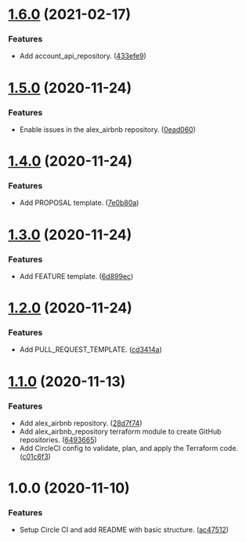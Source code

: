 # [1.6.0](https://github.com/alex-airbnb/.github/compare/v1.5.0...v1.6.0) (2021-02-17)


### Features

* Add account_api_repository. ([433efe9](https://github.com/alex-airbnb/.github/commit/433efe96f5a687bfb6b1dac018a765d68220cdd1))

# [1.5.0](https://github.com/alex-airbnb/.github/compare/v1.4.0...v1.5.0) (2020-11-24)


### Features

* Enable issues in the alex_airbnb repository. ([0ead060](https://github.com/alex-airbnb/.github/commit/0ead060323d9dc5b9628ecede85982abc890191b))

# [1.4.0](https://github.com/alex-airbnb/.github/compare/v1.3.0...v1.4.0) (2020-11-24)


### Features

* Add PROPOSAL template. ([7e0b80a](https://github.com/alex-airbnb/.github/commit/7e0b80aa86d1a943f96ee0b06929ddf95e74e031))

# [1.3.0](https://github.com/alex-airbnb/.github/compare/v1.2.0...v1.3.0) (2020-11-24)


### Features

* Add FEATURE template. ([6d899ec](https://github.com/alex-airbnb/.github/commit/6d899eca20439ae40713a7190336aa6ee00d1aba))

# [1.2.0](https://github.com/alex-airbnb/.github/compare/v1.1.0...v1.2.0) (2020-11-24)


### Features

* Add PULL_REQUEST_TEMPLATE. ([cd3414a](https://github.com/alex-airbnb/.github/commit/cd3414ad38e01af33b2a83fc90a302828604f678))

# [1.1.0](https://github.com/alex-airbnb/.github/compare/v1.0.0...v1.1.0) (2020-11-13)


### Features

* Add alex_airbnb repository. ([28d7f74](https://github.com/alex-airbnb/.github/commit/28d7f74da04b0ec8781eacb90faca38e43e7bb37))
* Add alex_airbnb_repository terraform module to create GitHub repositories. ([6493665](https://github.com/alex-airbnb/.github/commit/64936650bb85b7c1d3e7ce846a9d56af9fb04bd5))
* Add CircleCI config to validate, plan, and apply the Terraform code. ([c01c6f3](https://github.com/alex-airbnb/.github/commit/c01c6f34679fa5edf281665c827c63b307f9c930))

# 1.0.0 (2020-11-10)


### Features

* Setup Circle CI and add README with basic structure. ([ac47512](https://github.com/alex-airbnb/.github/commit/ac47512389759dddfdcc81918de280ae837198a8))
